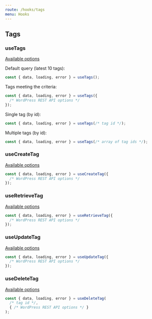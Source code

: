 ```yaml
---
route: /hooks/tags
menu: Hooks
---
```


## Tags

### useTags

[Available options](https://developer.wordpress.org/rest-api/reference/tags/#list-tags)

Default query (latest 10 tags):

```jsx
const { data, loading, error } = useTags();
```

Tags meeting the criteria:

```jsx
const { data, loading, error } = useTags({
  /* WordPress REST API options */
});
```

Single tag (by id):

```jsx
const { data, loading, error } = useTags(/* tag id */);
```

Multiple tags (by id):

```jsx
const { data, loading, error } = useTags(/* array of tag ids */);
```

### useCreateTag

[Available options](https://developer.wordpress.org/rest-api/reference/tags/#create-a-tag)

```jsx
const { data, loading, error } = useCreateTag({
  /* WordPress REST API options */
});
```

### useRetrieveTag

[Available options](https://developer.wordpress.org/rest-api/reference/tags/#retrieve-a-tag)

```jsx
const { data, loading, error } = useRetrieveTag({
  /* WordPress REST API options */
});
```

### useUpdateTag

[Available options](https://developer.wordpress.org/rest-api/reference/tags/#update-a-tag)

```jsx
const { data, loading, error } = useUpdateTag({
  /* WordPress REST API options */
});
```

### useDeleteTag

[Available options](https://developer.wordpress.org/rest-api/reference/tags/#delete-a-tag)

```jsx
const { data, loading, error } = useDeleteTag(
  /* tag id */,
  { /* WordPress REST API options */ }
);
```
